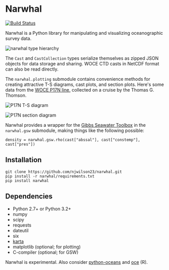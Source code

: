 # Narwhal

[![Build Status](https://travis-ci.org/njwilson23/narwhal.svg?branch=master)](https://travis-ci.org/njwilson23/narwhal)

Narwhal is a Python library for manipulating and visualizing oceanographic
survey data.

![narwhal type hierarchy](https://rawgit.com/njwilson23/narwhal/master/classmap.svg)

The `Cast` and `CastCollection` types serialize themselves as zipped JSON
objects for data storage and sharing. WOCE CTD casts in NetCDF format can also
be read directly.

The `narwhal.plotting` submodule contains convenience methods for creating
attractive T-S diagrams, cast plots, and section plots. Here's some
data from the <a href="http://cchdo.ucsd.edu/cruise/325021_1">WOCE P17N
line,</a> collected on a cruise by the Thomas G. Thomson.</p>


![P17N T-S diagram](https://rawgit.com/njwilson23/narwhal/gh-pages/ts-demo.png)

![P17N section diagram](https://rawgit.com/njwilson23/narwhal/gh-pages/section-demo.png)

Narwhal provides a wrapper for the
[Gibbs Seawater Toolbox](http://www.teos-10.org/pubs/gsw/html/gsw_contents.html)
in the `narwhal.gsw` submodule, making things like the following possible:

    density = narwhal.gsw.rho(cast["abssal"], cast["constemp"], cast["pres"])

## Installation

    git clone https://github.com/njwilson23/narwhal.git
    pip install -r narwhal/requirements.txt
    pip install narwhal

## Dependencies
- Python 2.7+ or Python 3.2+
- numpy
- scipy
- requests
- dateutil
- six
- [karta](https://github.com/njwilson23/karta)
- matplotlib (optional; for plotting)
- C-compiler (optional; for GSW)

Narwhal is experimental. Also consider
[python-oceans](https://github.com/ocefpaf/python-oceans) and
[oce](https://github.com/dankelley/oce) (R).

